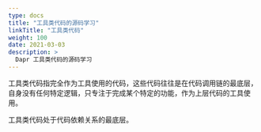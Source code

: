 ```yaml
---
type: docs
title: "工具类代码的源码学习"
linkTitle: "工具类代码"
weight: 100
date: 2021-03-03
description: >
  Dapr 工具类代码的源码学习
---
```


工具类代码指完全作为工具使用的代码，这些代码往往是在代码调用链的最底层，自身没有任何特定逻辑，只专注于完成某个特定的功能，作为上层代码的工具使用。

工具类代码处于代码依赖关系的最底层。